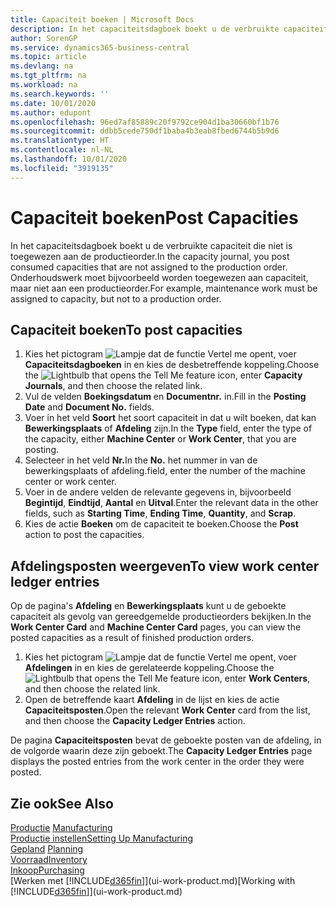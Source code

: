 ```yaml
---
title: Capaciteit boeken | Microsoft Docs
description: In het capaciteitsdagboek boekt u de verbruikte capaciteit die niet is toegewezen aan de productieorder. Onderhoudswerk moet bijvoorbeeld worden toegewezen aan capaciteit, maar niet aan een productieorder.
author: SorenGP
ms.service: dynamics365-business-central
ms.topic: article
ms.devlang: na
ms.tgt_pltfrm: na
ms.workload: na
ms.search.keywords: ''
ms.date: 10/01/2020
ms.author: edupont
ms.openlocfilehash: 96ed7af85889c20f9792ce904d1ba30660bf1b76
ms.sourcegitcommit: ddbb5cede750df1baba4b3eab8fbed6744b5b9d6
ms.translationtype: HT
ms.contentlocale: nl-NL
ms.lasthandoff: 10/01/2020
ms.locfileid: "3919135"
---
```

# <a name="post-capacities"></a><span data-ttu-id="a6bff-104">Capaciteit boeken</span><span class="sxs-lookup"><span data-stu-id="a6bff-104">Post Capacities</span></span>
<span data-ttu-id="a6bff-105">In het capaciteitsdagboek boekt u de verbruikte capaciteit die niet is toegewezen aan de productieorder.</span><span class="sxs-lookup"><span data-stu-id="a6bff-105">In the capacity journal, you post consumed capacities that are not assigned to the production order.</span></span> <span data-ttu-id="a6bff-106">Onderhoudswerk moet bijvoorbeeld worden toegewezen aan capaciteit, maar niet aan een productieorder.</span><span class="sxs-lookup"><span data-stu-id="a6bff-106">For example, maintenance work must be assigned to capacity, but not to a production order.</span></span>  

## <a name="to-post-capacities"></a><span data-ttu-id="a6bff-107">Capaciteit boeken</span><span class="sxs-lookup"><span data-stu-id="a6bff-107">To post capacities</span></span>  
1.  <span data-ttu-id="a6bff-108">Kies het pictogram ![Lampje dat de functie Vertel me opent](media/ui-search/search_small.png "Vertel me wat u wilt doen"), voer **Capaciteitsdagboeken** in en kies de desbetreffende koppeling.</span><span class="sxs-lookup"><span data-stu-id="a6bff-108">Choose the ![Lightbulb that opens the Tell Me feature](media/ui-search/search_small.png "Tell me what you want to do") icon, enter **Capacity Journals**, and then choose the related link.</span></span>  
2.  <span data-ttu-id="a6bff-109">Vul de velden **Boekingsdatum** en **Documentnr.** in.</span><span class="sxs-lookup"><span data-stu-id="a6bff-109">Fill in the **Posting Date** and **Document No.** fields.</span></span>  
3.  <span data-ttu-id="a6bff-110">Voer in het veld **Soort** het soort capaciteit in dat u wilt boeken, dat kan **Bewerkingsplaats** of **Afdeling** zijn.</span><span class="sxs-lookup"><span data-stu-id="a6bff-110">In the **Type** field, enter the type of the capacity, either **Machine Center** or **Work Center**, that you are posting.</span></span>  
4.  <span data-ttu-id="a6bff-111">Selecteer in het veld **Nr.**</span><span class="sxs-lookup"><span data-stu-id="a6bff-111">In the **No.**</span></span> <span data-ttu-id="a6bff-112">het nummer in van de bewerkingsplaats of afdeling.</span><span class="sxs-lookup"><span data-stu-id="a6bff-112">field, enter the number of the machine center or work center.</span></span>  
5.  <span data-ttu-id="a6bff-113">Voer in de andere velden de relevante gegevens in, bijvoorbeeld **Begintijd**, **Eindtijd**, **Aantal** en **Uitval**.</span><span class="sxs-lookup"><span data-stu-id="a6bff-113">Enter the relevant data in the other fields, such as **Starting Time**, **Ending Time**, **Quantity**, and **Scrap**.</span></span>  
6.  <span data-ttu-id="a6bff-114">Kies de actie **Boeken** om de capaciteit te boeken.</span><span class="sxs-lookup"><span data-stu-id="a6bff-114">Choose the **Post** action to post the capacities.</span></span>  

## <a name="to-view-work-center-ledger-entries"></a><span data-ttu-id="a6bff-115">Afdelingsposten weergeven</span><span class="sxs-lookup"><span data-stu-id="a6bff-115">To view work center ledger entries</span></span>  
<span data-ttu-id="a6bff-116">Op de pagina's **Afdeling** en **Bewerkingsplaats** kunt u de geboekte capaciteit als gevolg van gereedgemelde productieorders bekijken.</span><span class="sxs-lookup"><span data-stu-id="a6bff-116">In the **Work Center Card** and **Machine Center Card** pages, you can view the posted capacities as a result of finished production orders.</span></span>    
1.  <span data-ttu-id="a6bff-117">Kies het pictogram ![Lampje dat de functie Vertel me opent](media/ui-search/search_small.png "Vertel me wat u wilt doen"), voer **Afdelingen** in en kies de gerelateerde koppeling.</span><span class="sxs-lookup"><span data-stu-id="a6bff-117">Choose the ![Lightbulb that opens the Tell Me feature](media/ui-search/search_small.png "Tell me what you want to do") icon, enter **Work Centers**, and then choose the related link.</span></span>  
2.  <span data-ttu-id="a6bff-118">Open de betreffende kaart **Afdeling** in de lijst en kies de actie **Capaciteitsposten**.</span><span class="sxs-lookup"><span data-stu-id="a6bff-118">Open the relevant **Work Center** card from the list, and then choose the **Capacity Ledger Entries** action.</span></span>  

<span data-ttu-id="a6bff-119">De pagina **Capaciteitsposten** bevat de geboekte posten van de afdeling, in de volgorde waarin deze zijn geboekt.</span><span class="sxs-lookup"><span data-stu-id="a6bff-119">The **Capacity Ledger Entries** page displays the posted entries from the work center in the order they were posted.</span></span>   

## <a name="see-also"></a><span data-ttu-id="a6bff-120">Zie ook</span><span class="sxs-lookup"><span data-stu-id="a6bff-120">See Also</span></span>  
<span data-ttu-id="a6bff-121">[Productie](production-manage-manufacturing.md)  </span><span class="sxs-lookup"><span data-stu-id="a6bff-121">[Manufacturing](production-manage-manufacturing.md)  </span></span>  
[<span data-ttu-id="a6bff-122">Productie instellen</span><span class="sxs-lookup"><span data-stu-id="a6bff-122">Setting Up Manufacturing</span></span>](production-configure-production-processes.md)  
<span data-ttu-id="a6bff-123">[Gepland](production-planning.md)    </span><span class="sxs-lookup"><span data-stu-id="a6bff-123">[Planning](production-planning.md)    </span></span>  
[<span data-ttu-id="a6bff-124">Voorraad</span><span class="sxs-lookup"><span data-stu-id="a6bff-124">Inventory</span></span>](inventory-manage-inventory.md)  
[<span data-ttu-id="a6bff-125">Inkoop</span><span class="sxs-lookup"><span data-stu-id="a6bff-125">Purchasing</span></span>](purchasing-manage-purchasing.md)  
<span data-ttu-id="a6bff-126">[Werken met [!INCLUDE[d365fin](includes/d365fin_md.md)]](ui-work-product.md)</span><span class="sxs-lookup"><span data-stu-id="a6bff-126">[Working with [!INCLUDE[d365fin](includes/d365fin_md.md)]](ui-work-product.md)</span></span>
